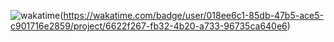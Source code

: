 ![wakatime](https://wakatime.com/badge/user/018ee6c1-85db-47b5-ace5-c901716e2859/project/6622f267-fb32-4b20-a733-96735ca640e6.svg)(https://wakatime.com/badge/user/018ee6c1-85db-47b5-ace5-c901716e2859/project/6622f267-fb32-4b20-a733-96735ca640e6)
